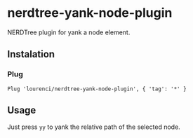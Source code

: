 # nerdtree-yank-node-plugin

NERDTree plugin for yank a node element.

## Instalation

### Plug
```
Plug 'lourenci/nerdtree-yank-node-plugin', { 'tag': '*' }
```

## Usage

Just press `yy` to yank the relative path of the selected node.
